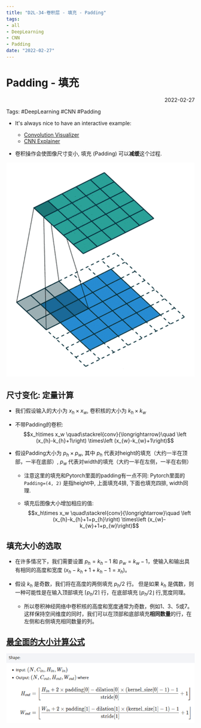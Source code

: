 ```yaml
---
title: "D2L-34-卷积层 - 填充 - Padding"
tags:
- all
- DeepLearning
- CNN
- Padding
date: "2022-02-27"
---
```

# Padding - 填充

<div align="right"> 2022-02-27</div>

Tags: #DeepLearning #CNN #Padding

- It's always nice to have an interactive example: 
	- [Convolution Visualizer](https://ezyang.github.io/convolution-visualizer/index.html)
	- [CNN Explainer](https://poloclub.github.io/cnn-explainer/)

- 卷积操作会使图像尺寸变小, 填充 (Padding) 可以**减缓**这个过程.

![300](notes/2022/2022.2/assets/img_2022-10-15-3.gif)
## 尺寸变化: 定量计算
- 我们假设输入的大小为 $x_h\times x_w$, 卷积核的大小为 $k_h\times k_w$

- 不带Padding的卷积: $$x_h\times x_w \quad\stackrel{conv}{\longrightarrow}\quad \left (x_{h}-k_{h}+1\right) \times\left (x_{w}-k_{w}+1\right)$$

- 假设Padding大小为 $p_h\times p_w$, 其中 $p_h$ 代表对height的填充（大约一半在顶部，一半在底部）, $p_w$ 代表对width的填充（大约一半在左侧，一半在右侧）
	- 注意这里的填充和Pytorch里面的padding有一点不同: Pytorch里面的 `Padding=(4, 2)` 是指height中, 上面填充4排, 下面也填充四排, width同理.
	
	- 填充后图像大小增加相应的值:
	$$x_h\times x_w \quad\stackrel{conv}{\longrightarrow}\quad \left (x_{h}-k_{h}+1+p_{h}\right) \times\left (x_{w}-k_{w}+1+p_{w}\right)$$

## 填充大小的选取
- 在许多情况下，我们需要设置 $p_h=k_h−1$ 和 $p_w=k_w−1$，使输入和输出具有相同的高度和宽度 ($x_{h}-k_{h}+1+k_h−1=x_h$)。

- 假设 $k_h$ 是奇数，我们将在高度的两侧填充 $p_h/2$ 行。 但是如果 $k_h$ 是偶数，则一种可能性是在输入顶部填充 $⌈p_h/2⌉$ 行，在底部填充 $⌊p_h/2⌋$ 行,宽度同理。
	- 所以卷积神经网络中卷积核的高度和宽度通常为奇数，例如1、3、5或7。这样保持空间维度的同时，我们可以在顶部和底部填充**相同数量**的行，在左侧和右侧填充相同数量的列。


## [最全面的大小计算公式](https://pytorch.org/docs/stable/generated/torch.nn.Conv2d.html#torch.nn.Conv2d)
![](notes/2022/2022.2/assets/img_2022-10-15-15.png)
